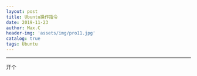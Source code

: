 ```yaml
---
layout: post
title: Ubuntu操作指令
date: 2019-11-23
author: Max.C
header-img: 'assets/img/pro11.jpg'
catalog: true
tags: Ubuntu
---
```


***

开个
